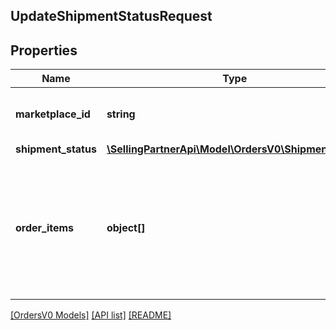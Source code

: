 ## UpdateShipmentStatusRequest

## Properties

Name | Type | Description | Notes
------------ | ------------- | ------------- | -------------
**marketplace_id** | **string** | the unobfuscated marketplace ID |
**shipment_status** | [**\SellingPartnerApi\Model\OrdersV0\ShipmentStatus**](ShipmentStatus.md) |  |
**order_items** | **object[]** | the list of order items and quantities when the seller wants to partially update the shipment status of the order | [optional]

[[OrdersV0 Models]](../) [[API list]](../../Api) [[README]](../../../README.md)
